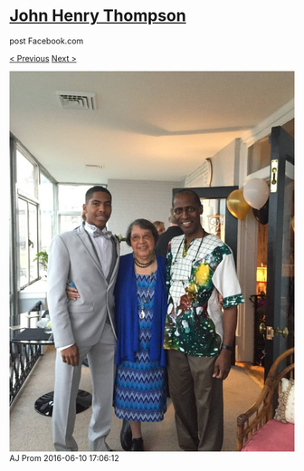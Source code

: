 # [John Henry Thompson](../README.md)
post Facebook.com

[< Previous](2016-06-10-28.md) [Next >](2016-06-10-30.md)

[![](../media/2016-06-10/AJ-Prom-27.jpg)](../README.md)
AJ Prom
2016-06-10 17:06:12